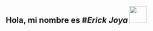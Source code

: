 ## Hola, mi nombre es #*Erick Joya* <img src="https://res.cloudinary.com/daqhj5tzr/image/upload/v1748125675/Saludo_weside.gif" width="45px" high="15">

